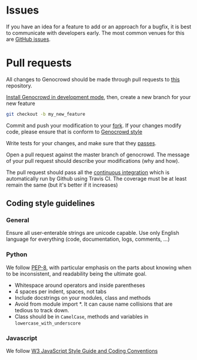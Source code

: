 # Issues

If you have an idea for a feature to add or an approach for a bugfix, it is best to communicate with developers early. The most common venues for this are [GitHub issues](https://github.com/annotons/genocrowd/issues/).

# Pull requests

All changes to Genocrowd should be made through pull requests to [this](https://github.com/annotons/genocrowd) repository.

[Install Genocrowd in development mode](dev-deployment.md), then, create a new branch for your new feature

```bash
git checkout -b my_new_feature
```

Commit and push your modification to your [fork](https://help.github.com/articles/pushing-to-a-remote/). If your changes modify code, please ensure that is conform to [Genocrowd style](#coding-style-guidlines)

Write tests for your changes, and make sure that they [passes](dev.md#launch-continuous-integration-locally).

Open a pull request against the master branch of genocrowd. The message of your pull request should describe your modifications (why and how).

The pull request should pass all the [continuous integration](ci.md) which is automatically run by Github using Travis CI. The coverage must be at least remain the same (but it's better if it increases)


## Coding style guidelines

### General

Ensure all user-enterable strings are unicode capable. Use only English language for everything (code, documentation, logs, comments, ...)

### Python

We follow [PEP-8](https://www.python.org/dev/peps/pep-0008/), with particular emphasis on the parts about knowing when to be inconsistent, and readability being the ultimate goal.

- Whitespace around operators and inside parentheses
- 4 spaces per indent, spaces, not tabs
- Include docstrings on your modules, class and methods
- Avoid from module import \*. It can cause name collisions that are tedious to track down.
- Class should be in `CamelCase`, methods and variables in `lowercase_with_underscore`

### Javascript

We follow [W3 JavaScript Style Guide and Coding Conventions](https://www.w3schools.com/js/js_conventions.asp)
